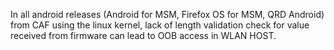In all android releases (Android for MSM, Firefox OS for MSM, QRD Android) from CAF using the linux kernel, lack of length validation check for value received from firmware can lead to OOB access in WLAN HOST.